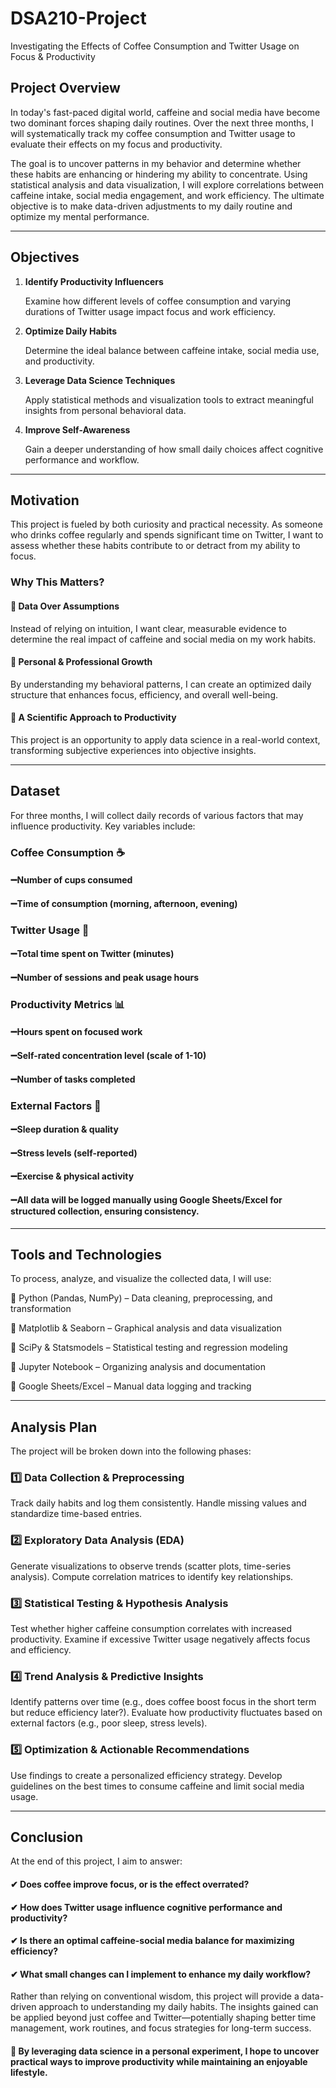 # DSA210-Project
Investigating the Effects of Coffee Consumption and Twitter Usage on Focus &amp; Productivity

## Project Overview
In today's fast-paced digital world, caffeine and social media have become two dominant forces shaping daily routines. Over the next three months, I will systematically track my coffee consumption and Twitter usage to evaluate their effects on my focus and productivity.

The goal is to uncover patterns in my behavior and determine whether these habits are enhancing or hindering my ability to concentrate. Using statistical analysis and data visualization, I will explore correlations between caffeine intake, social media engagement, and work efficiency. The ultimate objective is to make data-driven adjustments to my daily routine and optimize my mental performance.

---

## Objectives
1. **Identify Productivity Influencers**

   Examine how different levels of coffee consumption and varying durations of Twitter usage impact focus and work efficiency.

3. **Optimize Daily Habits**

    Determine the ideal balance between caffeine intake, social media use, and productivity.
   
5. **Leverage Data Science Techniques**

    Apply statistical methods and visualization tools to extract meaningful insights from personal behavioral data.

7. **Improve Self-Awareness**

    Gain a deeper understanding of how small daily choices affect cognitive performance and workflow.

---

## Motivation
This project is fueled by both curiosity and practical necessity. As someone who drinks coffee regularly and spends significant time on Twitter, I want to assess whether these habits contribute to or detract from my ability to focus.

### Why This Matters?

#### 🔹 Data Over Assumptions 
  Instead of relying on intuition, I want clear, measurable evidence to determine the real impact of caffeine and social media on my work habits.

#### 🔹 Personal & Professional Growth 
  By understanding my behavioral patterns, I can create an optimized daily structure that enhances focus, efficiency, and overall well-being.

#### 🔹 A Scientific Approach to Productivity 
  This project is an opportunity to apply data science in a real-world context, transforming subjective experiences into objective insights.

  ---

## Dataset
For three months, I will collect daily records of various factors that may influence productivity. Key variables include:

### Coffee Consumption ☕

#### ➖Number of cups consumed
#### ➖Time of consumption (morning, afternoon, evening)

### Twitter Usage 📱

#### ➖Total time spent on Twitter (minutes)
#### ➖Number of sessions and peak usage hours

### Productivity Metrics 📊

#### ➖Hours spent on focused work
#### ➖Self-rated concentration level (scale of 1-10)
#### ➖Number of tasks completed

### External Factors 🌙

#### ➖Sleep duration & quality
#### ➖Stress levels (self-reported)
#### ➖Exercise & physical activity
#### ➖All data will be logged manually using Google Sheets/Excel for structured collection, ensuring consistency.

---

## Tools and Technologies
To process, analyze, and visualize the collected data, I will use:

📌 Python (Pandas, NumPy) – Data cleaning, preprocessing, and transformation

📌 Matplotlib & Seaborn – Graphical analysis and data visualization

📌 SciPy & Statsmodels – Statistical testing and regression modeling

📌 Jupyter Notebook – Organizing analysis and documentation

📌 Google Sheets/Excel – Manual data logging and tracking

---

## Analysis Plan
The project will be broken down into the following phases:

### 1️⃣ Data Collection & Preprocessing
Track daily habits and log them consistently.
Handle missing values and standardize time-based entries.
### 2️⃣ Exploratory Data Analysis (EDA)
Generate visualizations to observe trends (scatter plots, time-series analysis).
Compute correlation matrices to identify key relationships.
### 3️⃣ Statistical Testing & Hypothesis Analysis
Test whether higher caffeine consumption correlates with increased productivity.
Examine if excessive Twitter usage negatively affects focus and efficiency.
### 4️⃣ Trend Analysis & Predictive Insights
Identify patterns over time (e.g., does coffee boost focus in the short term but reduce efficiency later?).
Evaluate how productivity fluctuates based on external factors (e.g., poor sleep, stress levels).
### 5️⃣ Optimization & Actionable Recommendations
Use findings to create a personalized efficiency strategy.
Develop guidelines on the best times to consume caffeine and limit social media usage.

---

## Conclusion
At the end of this project, I aim to answer:

#### ✔ Does coffee improve focus, or is the effect overrated?
#### ✔ How does Twitter usage influence cognitive performance and productivity?
#### ✔ Is there an optimal caffeine-social media balance for maximizing efficiency?
#### ✔ What small changes can I implement to enhance my daily workflow?

Rather than relying on conventional wisdom, this project will provide a data-driven approach to understanding my daily habits. The insights gained can be applied beyond just coffee and Twitter—potentially shaping better time management, work routines, and focus strategies for long-term success.

#### 🚀 By leveraging data science in a personal experiment, I hope to uncover practical ways to improve productivity while maintaining an enjoyable lifestyle.



